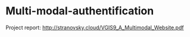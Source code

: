 # Multi-modal-authentification
Project report: http://stranovsky.cloud/VGIS9_A_Multimodal_Website.pdf
